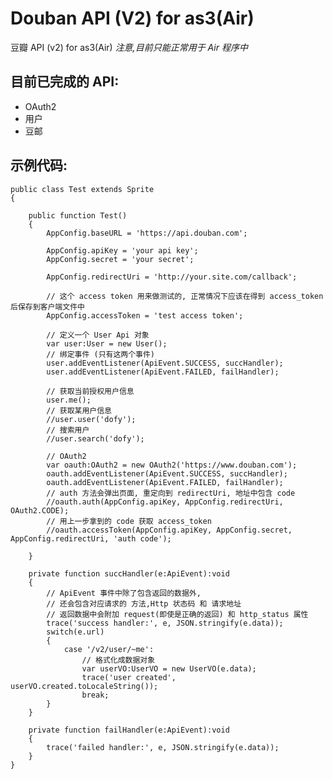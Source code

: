 Douban API (V2) for as3(Air)
============================

豆瓣 API (v2) for as3(Air) *注意,目前只能正常用于 Air 程序中*

目前已完成的 API:
-----------------
* OAuth2
* 用户
* 豆邮

示例代码:
---------
    public class Test extends Sprite
    {
        
        public function Test()
        {
            AppConfig.baseURL = 'https://api.douban.com';
            
            AppConfig.apiKey = 'your api key';
            AppConfig.secret = 'your secret';
            
            AppConfig.redirectUri = 'http://your.site.com/callback';
            
            // 这个 access token 用来做测试的, 正常情况下应该在得到 access_token 后保存到客户端文件中
            AppConfig.accessToken = 'test access token';
            
            // 定义一个 User Api 对象
            var user:User = new User();
            // 绑定事件 (只有这两个事件)
            user.addEventListener(ApiEvent.SUCCESS, succHandler);
            user.addEventListener(ApiEvent.FAILED, failHandler);
            
            // 获取当前授权用户信息
            user.me();
            // 获取某用户信息
            //user.user('dofy');
            // 搜索用户
            //user.search('dofy');
            
            // OAuth2
            var oauth:OAuth2 = new OAuth2('https://www.douban.com');
            oauth.addEventListener(ApiEvent.SUCCESS, succHandler);
            oauth.addEventListener(ApiEvent.FAILED, failHandler);
            // auth 方法会弹出页面, 重定向到 redirectUri, 地址中包含 code
            //oauth.auth(AppConfig.apiKey, AppConfig.redirectUri, OAuth2.CODE);
            // 用上一步拿到的 code 获取 access_token
            //oauth.accessToken(AppConfig.apiKey, AppConfig.secret, AppConfig.redirectUri, 'auth code');
            
        }
        
        private function succHandler(e:ApiEvent):void 
        {
            // ApiEvent 事件中除了包含返回的数据外, 
            // 还会包含对应请求的 方法,Http 状态码 和 请求地址
            // 返回数据中会附加 request(即使是正确的返回) 和 http_status 属性
            trace('success handler:', e, JSON.stringify(e.data));
            switch(e.url)
            {
                case '/v2/user/~me':
                    // 格式化成数据对象
                    var userVO:UserVO = new UserVO(e.data);
                    trace('user created', userVO.created.toLocaleString());
                    break;
            }
        }
        
        private function failHandler(e:ApiEvent):void 
        {
            trace('failed handler:', e, JSON.stringify(e.data));
        }
    }
